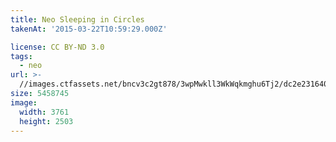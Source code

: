 ```yaml
---
title: Neo Sleeping in Circles
takenAt: '2015-03-22T10:59:29.000Z'

license: CC BY-ND 3.0
tags:
  - neo
url: >-
  //images.ctfassets.net/bncv3c2gt878/3wpMwkll3WkWqkmghu6Tj2/dc2e231640ac086105ae30bd4b4929ea/neo-sleeping-in-circles_16704987138_o
size: 5458745
image:
  width: 3761
  height: 2503
---
```

